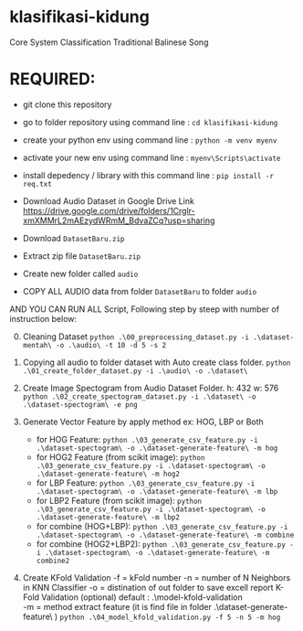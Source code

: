 # klasifikasi-kidung
Core System Classification Traditional Balinese Song

# REQUIRED:
- git clone this repository
- go to folder repository using command line : ```cd klasifikasi-kidung```
- create your python env using command line : ```python -m venv myenv```
- activate your new env using command line : ```myenv\Scripts\activate```
- install depedency / library with this command line : ```pip install -r req.txt```

- Download Audio Dataset in Google Drive Link https://drive.google.com/drive/folders/1Crglr-xmXMMrL2mAEzydWRmM_BdvaZCq?usp=sharing 
- Download ```DatasetBaru.zip```
- Extract zip file ```DatasetBaru.zip```
- Create new folder called ```audio```
- COPY ALL AUDIO data from folder ```DatasetBaru``` to folder ```audio```

AND YOU CAN RUN ALL Script, Following step by steep with number of instruction below:

0. Cleaning Dataset
    ```python .\00_preprocessing_dataset.py -i .\dataset-mentah\ -o .\audio\ -t 10 -d 5 -s 2```

1. Copying all audio to folder dataset with Auto create class folder.
    ```python .\01_create_folder_dataset.py -i .\audio\ -o .\dataset\```

2. Create Image Spectogram from Audio Dataset Folder.
    h: 432
    w: 576
    ```python .\02_create_spectogram_dataset.py -i .\dataset\ -o .\dataset-spectogram\ -e png```

3. Generate Vector Feature by apply method ex: HOG, LBP or Both 
    * for HOG Feature:
    ```python .\03_generate_csv_feature.py -i .\dataset-spectogram\ -o .\dataset-generate-feature\ -m hog```
    * for HOG2 Feature (from scikit image):
    ```python .\03_generate_csv_feature.py -i .\dataset-spectogram\ -o .\dataset-generate-feature\ -m hog2```
    * for LBP Feature:
    ```python .\03_generate_csv_feature.py -i .\dataset-spectogram\ -o .\dataset-generate-feature\ -m lbp```
    * for LBP2 Feature (from scikit image):
    ```python .\03_generate_csv_feature.py -i .\dataset-spectogram\ -o .\dataset-generate-feature\ -m lbp2```
    * for combine (HOG+LBP):
    ```python .\03_generate_csv_feature.py -i .\dataset-spectogram\ -o .\dataset-generate-feature\ -m combine```
    * for combine (HOG2+LBP2):
    ```python .\03_generate_csv_feature.py -i .\dataset-spectogram\ -o .\dataset-generate-feature\ -m combine2```

3. Create KFold Validation
    -f = kFold number
    -n = number of N Neighbors in KNN Classifier
    -o = distination of out folder to save excell report K-Fold Validation (optional) default : .\model-kfold-validation\
    -m = method extract feature (it is find file in folder .\dataset-generate-feature\ )
    ```python .\04_model_kfold_validation.py -f 5 -n 5 -m hog```